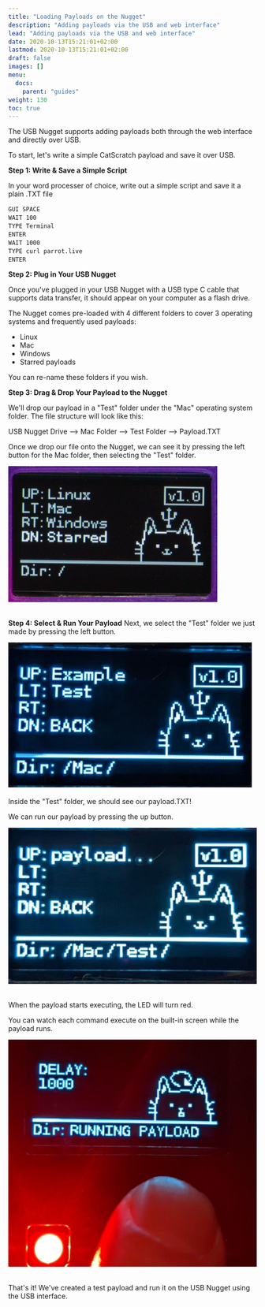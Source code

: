 ```yaml
---
title: "Loading Payloads on the Nugget"
description: "Adding payloads via the USB and web interface"
lead: "Adding payloads via the USB and web interface"
date: 2020-10-13T15:21:01+02:00
lastmod: 2020-10-13T15:21:01+02:00
draft: false
images: []
menu:
  docs:
    parent: "guides"
weight: 130
toc: true
---
```

The USB Nugget supports adding payloads both through the web interface and directly over USB. 

To start, let's write a simple CatScratch payload and save it over USB.

**Step 1: Write & Save a Simple Script**

In your word processer of choice, write out a simple script and save it a plain .TXT file
```bash
GUI SPACE
WAIT 100
TYPE Terminal
ENTER
WAIT 1000
TYPE curl parrot.live
ENTER
```

**Step 2: Plug in Your USB Nugget**

Once you've plugged in your USB Nugget with a USB type C cable that supports data transfer, it should appear on your computer as a flash drive. 

The Nugget comes pre-loaded with 4 different folders to cover 3 operating systems and frequently used payloads: 
- Linux
- Mac
- Windows 
- Starred payloads 

You can re-name these folders if you wish.

**Step 3: Drag & Drop Your Payload to the Nugget**

We'll drop our payload in a "Test" folder under the "Mac" operating system folder. The file structure will look like this:

USB Nugget Drive --> Mac Folder --> Test Folder --> Payload.TXT

Once we drop our file onto the Nugget, we can see it by pressing the left button for the Mac folder, then selecting the "Test" folder.

<img src="/images/load_nugget_1.png" title="Nugget Image"/>
<br /><br />

**Step 4: Select & Run Your Payload**
Next, we select the "Test" folder we just made by pressing the left button.

<img src="/images/load_nugget_2.png" title="Nugget Image"/>
<br /><br />
Inside the "Test" folder, we should see our payload.TXT! 

We can run our payload by pressing the up button.

<img src="/images/load_nugget_3.png" title="Nugget Image"/>
<br /><br />

When the payload starts executing, the LED will turn red. 

You can watch each command execute on the built-in screen while the payload runs.

<img src="/images/load_nugget_4.png" title="Nugget Image"/>
<br /><br />

That's it! We've created a test payload and run it on the USB Nugget using the USB interface.
